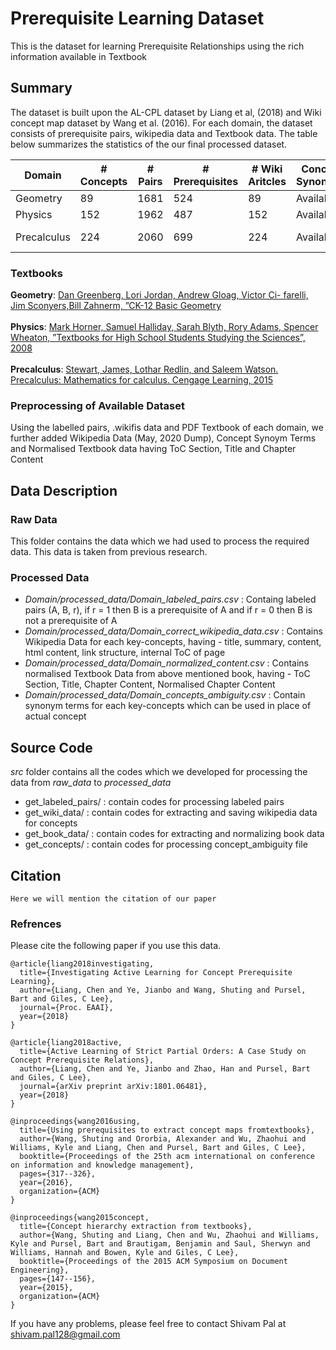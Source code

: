 # Prerequisite Learning Dataset
This is the dataset for learning Prerequisite Relationships using the rich information available in Textbook

## Summary
The dataset is built upon the AL-CPL dataset by Liang et al, (2018) and Wiki concept map dataset by Wang et al. (2016). For each domain, the dataset consists of prerequisite pairs, wikipedia data and Textbook data. The table below summarizes the statistics of the our final processed dataset.

Domain | # Concepts | # Pairs | # Prerequisites | # Wiki Aritcles | Concept Synonyms | Book Data
 ---   | --- | --- | --- | --- | --- | ---
 Geometry | 89 | 1681 | 524 | 89 | Available | Available
 Physics | 152 | 1962 | 487 | 152 | Available | Available
 Precalculus | 224 | 2060 | 699 | 224 | Available | Not Available 

### Textbooks
**Geometry**: [Dan Greenberg, Lori Jordan, Andrew Gloag, Victor Ci- farelli, Jim Sconyers,Bill Zahnerm, ”CK-12 Basic Geometry](https://zirklelanguagearts.files.wordpress.com/2013/01/ck-12-geometry-concepts_b_v2_0je_s1.pdf)
<br>
<br>
**Physics**: [Mark Horner, Samuel Halliday, Sarah Blyth, Rory Adams, Spencer Wheaton, ”Textbooks for High School Students Studying the Sciences”, 2008](http://nongnu.askapache.com/fhsst/fhsstadmin126-incsub.pdf )
<br>
<br>
**Precalculus**: [Stewart, James, Lothar Redlin, and Saleem Watson. Precalculus: Mathematics for calculus. Cengage Learning, 2015](https://erhsnyc.enschool.org/ourpages/auto/2018/9/4/44663551/Precalculus%20Book.pdf)

### Preprocessing of Available Dataset
Using the labelled pairs, .wikifis data and PDF Textbook of each domain, we further added Wikipedia Data (May, 2020 Dump), Concept Synoym Terms and Normalised Textbook data having ToC Section, Title and Chapter Content

## Data Description

### Raw Data
This folder contains the data which we had used to process the required data. This data is taken from previous research.

### Processed Data
- *Domain/processed_data/Domain_labeled_pairs.csv* : Containg labeled pairs (A, B, r), if r = 1 then B is a prerequisite of A and if r = 0 then B is not a prerequisite of A
- *Domain/processed_data/Domain_correct_wikipedia_data.csv* : Contains Wikipedia Data for each key-concepts, having - title, summary, content, html content, link structure, internal ToC of page
- *Domain/processed_data/Domain_normalized_content.csv* : Contains normalised Textbook Data from above mentioned book, having - ToC Section, Title, Chapter Content, Normalised Chapter Content
- *Domain/processed_data/Domain_concepts_ambiguity.csv* : Contain synonym terms for each key-concepts which can be used in place of actual concept


## Source Code
*src* folder contains all the codes which we developed for processing the data from *raw_data* to *processed_data*
- get_labeled_pairs/ : contain codes for processing labeled pairs
- get_wiki_data/ : contain codes for extracting and saving wikipedia data for concepts
- get_book_data/ : contain codes for extracting and normalizing book data
- get_concepts/ : contain codes for processing concept_ambiguity file

## Citation
```
Here we will mention the citation of our paper
```

### Refrences
Please cite the following paper if you use this data.
```
@article{liang2018investigating,
  title={Investigating Active Learning for Concept Prerequisite Learning},
  author={Liang, Chen and Ye, Jianbo and Wang, Shuting and Pursel, Bart and Giles, C Lee},
  journal={Proc. EAAI},
  year={2018}
}

@article{liang2018active,
  title={Active Learning of Strict Partial Orders: A Case Study on Concept Prerequisite Relations},
  author={Liang, Chen and Ye, Jianbo and Zhao, Han and Pursel, Bart and Giles, C Lee},
  journal={arXiv preprint arXiv:1801.06481},
  year={2018}
}

@inproceedings{wang2016using,
  title={Using prerequisites to extract concept maps fromtextbooks},
  author={Wang, Shuting and Ororbia, Alexander and Wu, Zhaohui and Williams, Kyle and Liang, Chen and Pursel, Bart and Giles, C Lee},
  booktitle={Proceedings of the 25th acm international on conference on information and knowledge management},
  pages={317--326},
  year={2016},
  organization={ACM}
}

@inproceedings{wang2015concept,
  title={Concept hierarchy extraction from textbooks},
  author={Wang, Shuting and Liang, Chen and Wu, Zhaohui and Williams, Kyle and Pursel, Bart and Brautigam, Benjamin and Saul, Sherwyn and Williams, Hannah and Bowen, Kyle and Giles, C Lee},
  booktitle={Proceedings of the 2015 ACM Symposium on Document Engineering},
  pages={147--156},
  year={2015},
  organization={ACM}
}
```
If you have any problems, please feel free to contact Shivam Pal at shivam.pal128@gmail.com
